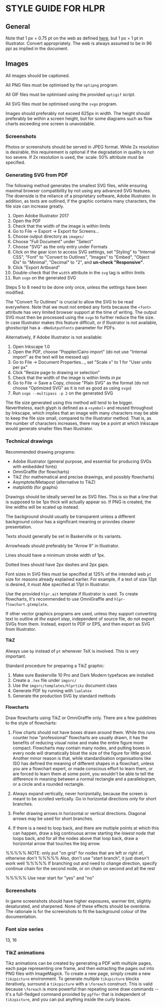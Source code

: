 # STYLE GUIDE FOR HLPR

## General

Note that 1 px = 0.75 pt on the web as defined [here](https://www.w3.org/TR/css3-values/#absolute-lengths), but 1 px = 1 pt in Illustrator. Convert appropriately. The web is always assumed to be in 96 ppi as implied in the document.

## Images

All images should be captioned.

All PNG files must be optimised by the `optipng` program.

All GIF files must be optimised using the provided `optigif` script.

All SVG files must be optimised using the `svgo` program.

Images should preferably not exceed 625px in width. The height should preferably be within a screen height, but for some diagrams such as flow charts exceeding one screen is unavoidable.

### Screenshots

Photos or screenshots should be served in JPEG format. While 2x resolution is desirable, this requirement is optional if the degradation in quality is not too severe. If 2x resolution is used, the :scale: 50% attribute must be specified.

### Generating SVG from PDF

The following method generates the smallest SVG files, while ensuring maximal browser compatibility by not using any advanced SVG features. The downside is the reliance of a proprietary software, Adobe Illustrator. In addition, as texts are outlined, if the graphic contains many characters, the file size can increase greatly.

1. Open Adobe Illustrator 2017
2. Open the PDF
3. Check that the width of the image is within limits
4. Go to File -> Export -> Export for Screens...
5. Choose output directory as `images/`
6. Choose "Full Document" under "Select"
7. Choose "SVG" as the only entry under Formats
8. Click on the gear icon to access SVG settings, set "Styling" to "Internal CSS", "Font" to "Convert to Outlines", "Images" to "Embed", "Object IDs" to "Minimal", "Decimal" to "2", and **un-check "Responsive"**.
9. Click "Export Artboard"
10. Double-check that the `width` attribute in the `svg` tag is within limits
11. Run `svgo` on the generated SVG

Steps 5 to 8 need to be done only once, unless the settings have been modified.

The "Convert To Outlines" is crucial to allow the SVG to be read everywhere. Note that we must not embed any fonts because the `<font>` attribute has very limited browser support at the time of writing. The output SVG must then be processed using the `svgo` to further reduce the file size. In case Illustrator makes this feature difficult, or if Illustrator is not available, ghostscript has a `-dNoOutputFonts` parameter for PDFs.

Alternatively, if Adobe Illustrator is not available:

1. Open Inkscape 1.0
2. Open the PDF, choose "Poppler/Cairo import" (do not use "Internal import" as the text will be messed up)
3. Go to File -> Document Properties..., set "Scale x" to 1 for "User units per px"
4. Click "Resize page to drawing or selection"
5. Check that the width of the image is within limits *in px*
6. Go to File -> Save a Copy, choose "Plain SVG" as the format (do not choose "Optimized SVG" as it is not as good as using `svgo`)
7. Run `svgo --multipass -p 2` on the generated SVG

The file size generated using this method will tend to be bigger. Nevertheless, each glyph is defined as a `<symbol>` and reused throughout by Inkscape, which implies that an image with many characters may be able to keep the file size small, compared to the Illustrator method. That is, as the number of characters increases, there may be a point at which Inkscape would generate smaller files than Illustrator.

### Technical drawings

Recommended drawing programs:

- Adobe Illustrator (general purpose, and essential for producing SVGs with embedded fonts)
- OmniGraffle (for flowcharts)
- TikZ (for mathematical and precise drawings, and possibly flowcharts)
- Asymptote/Metapost (alternative to TikZ)
- matplotlib (for graphs)

Drawings should be ideally served be as SVG files. This is so that a line that is supposed to be 1px thick will actually appear so. If PNG is created, the line widths will be scaled up instead.

The background should usually be transparent unless a different background colour has a significant meaning or provides clearer presentation.

Texts should generally be set in Baskerville or its variants.

Arrowheads should preferably be "Arrow 9" in Illustrator.

Lines should have a minimum stroke width of 1px.

Dotted lines should have 2px dashes and 2px gaps.

Font sizes in SVG files must be specified at 125% of the intended web `pt` size for reasons already explained earlier. For example, if a text of size 13pt is desired, it must Abe specified at 17pt in Illustrator.

Use the provided `hlpr.ait` template if Illustrator is used. To create flowcharts, it's recommended to use OmniGraffle and `hlpr-flowchart.gtemplate`.

If other vector graphics programs are used, unless they support converting text to outline *at the export step*, independent of source file, do not export SVGs from them. Instead, export to PDF or EPS, and then export as SVG from Illustrator.

#### TikZ

Always use `bp` instead of `pt` whenever TeX is involved. This is very important.

Standard procedure for preparing a TikZ graphic:

1. Make sure Baskerville 10 Pro and Dark Modern typefaces are installed
2. Create a `.tex` file under `imgsrc/`
3. Use the `imgsrc/templates/hlprtikz` document class
4. Generate PDF by running with `lualatex`
5. Generate the production SVG by standard methods

#### Flowcharts

Draw flowcharts using TikZ or OmniGraffle only. There are a few guidelines to the style of flowcharts:

1. Flow charts should not have boxes drawn around them. While this runs counter how "professional" flowcharts are usually drawn, it has the benefits of reducing visual noise and make the entire figure more compact. Flowcharts may contain many nodes, and putting boxes in every node will dramatically bloat the size of the figure for little good. Another minor reason is that, while standardisation organisations like ISO has defined the meaning of different shapes in a flowchart, unless you are a flowchart expert, or made conscious effort to learn them, or are forced to learn them at some point, you wouldn't be able to tell the difference in meaning between a normal rectangle and a parallelogram, or a circle and a rounded rectangle.

2. Always expand vertically, never horizontally, because the screen is meant to be scrolled vertically. Go in horizontal directions only for short branches.

3. Prefer drawing arrows in horizontal or vertical directions. Diagonal arrows may be used for short branches.

4. If there is a need to loop back, and there are multiple points at which this can happen, draw a big continuous arrow starting the *lowest* node that loops back, and for all the nodes above that loop back, draw a horizontal arrow that touches the big arrow.


%%%%% NOTE: only put "on grid" for nodes that are left or right of, otherwise don't
  %%%%% Also, don't use "start branch", it just doesn't work well
  %%%%% If branching out and need to change direction, specify continue chain for the second node, or on chain on second and all the rest

  %%%%% Use near start for "yes" and "no"

### Screenshots

In game screenshots should have higher exposures, warmer tint, slightly desaturated, and sharpened. None of these effects should be overdone. The rationale is for the screenshots to fit the background colour of the documentation.

### Font size series

13, 16

### TikZ animations

Tikz animations can be created by generating a PDF with multiple pages, each page representing one frame, and then extracting the pages out into PNG files with ImageMagick. To create a new page, simply create a new `tikzpicture` environment. To generate multiple `tikzpicture` blocks iteratively, surround a `tikzpicture` with a `\foreach` construct. This is valid because `\foreach` is more powerful than repeating some draw commands -- it's a full-fledged command provided by `pgffor` that is independent of `tikzpicture`, and you can put anything inside the curly braces.

